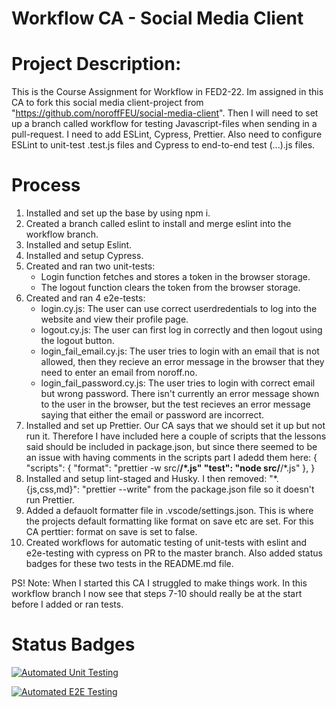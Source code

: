 # Workflow CA - Social Media Client

# Project Description:

This is the Course Assignment for Workflow in FED2-22.
Im assigned in this CA to fork this social media client-project from "https://github.com/noroffFEU/social-media-client".
Then I will need to set up a branch called workflow for testing Javascript-files when sending in a pull-request.
I need to add ESLint, Cypress, Prettier. Also need to configure ESLint to unit-test .test.js files and Cypress to end-to-end test (...).js files.


# Process

1. Installed and set up the base by using npm i.
2. Created a branch called eslint to install and merge eslint into the workflow branch.
3. Installed and setup Eslint.
4. Installed and setup Cypress.
5. Created and ran two unit-tests:
    - Login function fetches and stores a token in the browser storage.
    - The logout function clears the token from the browser storage.
6. Created and ran 4 e2e-tests:
    - login.cy.js: The user can use correct userdredentials to log into the website and view their profile page.
    - logout.cy.js: The user can first log in correctly and then logout using the logout button.
    - login_fail_email.cy.js: The user tries to login with an email that is not allowed, then they recieve an error message in the browser that they need to enter an email from noroff.no.
    - login_fail_password.cy.js: The user tries to login with correct email but wrong password. There isn't currently an error message shown to the user in the browser, but the test recieves an error message saying that either the email or password are incorrect.
7. Installed and set up Prettier. Our CA says that we should set it up but not run it. 
   Therefore I have included here a couple of scripts that the lessons said should be included in package.json, but since there seemed to be an issue with having comments in the scripts part I adedd them here:
   {
    "scripts": {
    "format": "prettier -w src/**/*.js"
    "test": "node src/**/*.js"
    },
   }
8. Installed and setup lint-staged and Husky. I then removed: "*.{js,css,md}": "prettier --write" from the package.json file so it doesn't run Prettier.
9. Added a defauolt formatter file in .vscode/settings.json. This is where the projects default formatting like format on save etc are set. 
   For this CA perttier: format on    save is set to false.
10. Created workflows for automatic testing of unit-tests with eslint and e2e-testing with cypress on PR to the master branch.
    Also added status badges for these two tests in the README.md file.

PS! Note:
    When I started this CA I struggled to make things work. In this workflow branch I now see that steps 7-10 should really be at the start before I added or ran tests.
    

# Status Badges

[![Automated Unit Testing](https://github.com/Yggdrass/social-media-client-workflowCA/actions/workflows/unit-test.yml/badge.svg)](https://github.com/Yggdrass/social-media-client-workflowCA/actions/workflows/unit-test.yml)

[![Automated E2E Testing](https://github.com/Yggdrass/social-media-client-workflowCA/actions/workflows/e2e-test.yml/badge.svg)](https://github.com/Yggdrass/social-media-client-workflowCA/actions/workflows/e2e-test.yml)